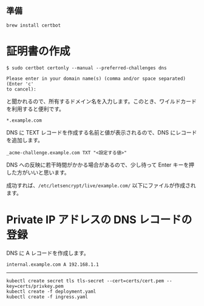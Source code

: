 ## 準備

```shell
brew install certbot
```

# 証明書の作成

```shell
$ sudo certbot certonly --manual --preferred-challenges dns
```

```shell
Please enter in your domain name(s) (comma and/or space separated)  (Enter 'c'
to cancel):
```

と聞かれるので、所有するドメイン名を入力します。このとき、ワイルドカードを利用すると便利です。

```shell
*.example.com
```

DNS に TEXT レコードを作成する名前と値が表示されるので、DNS にレコードを追加します。

```text
_acme-challenge.example.com TXT "<設定する値>"
```

DNS への反映に若干時間がかかる場合があるので、少し待って Enter キーを押した方がいいと思います。

成功すれば、`/etc/letsencrypt/live/example.com/` 以下にファイルが作成されます。

# Private IP アドレスの DNS レコードの登録

DNS に A レコードを作成します。

```shell
internal.example.com A 192.168.1.1
```

---

```shell
kubectl create secret tls tls-secret --cert=certs/cert.pem --key=certs/privkey.pem
kubectl create -f deployment.yaml
kubectl create -f ingress.yaml
```
